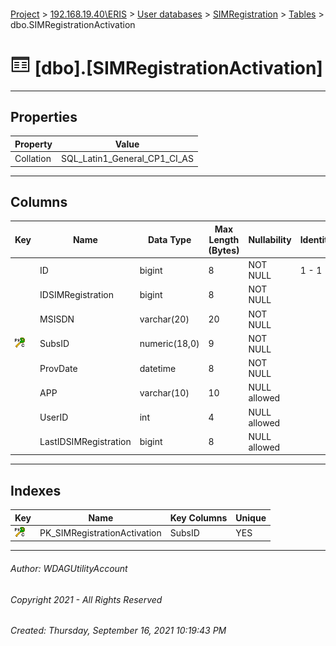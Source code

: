 #### 

[Project](../../../../index.md) > [192.168.19.40\\ERIS](../../../index.md) > [User databases](../../index.md) > [SIMRegistration](../index.md) > [Tables](Tables.md) > dbo.SIMRegistrationActivation

# ![Tables](../../../../Images/Table32.png) [dbo].[SIMRegistrationActivation]

---

## <a name="#properties"></a>Properties

| Property | Value |
|---|---|
| Collation | SQL_Latin1_General_CP1_CI_AS |


---

## <a name="#columns"></a>Columns

| Key | Name | Data Type | Max Length (Bytes) | Nullability | Identity | Default |
|---|---|---|---|---|---|---|
|  | ID | bigint | 8 | NOT NULL | 1 - 1 |  |
|  | IDSIMRegistration | bigint | 8 | NOT NULL |  |  |
|  | MSISDN | varchar(20) | 20 | NOT NULL |  |  |
| [![Cluster Primary Key PK_SIMRegistrationActivation: SubsID](../../../../Images/pkcluster.png)](#indexes) | SubsID | numeric(18,0) | 9 | NOT NULL |  |  |
|  | ProvDate | datetime | 8 | NOT NULL |  | (getdate()) |
|  | APP | varchar(10) | 10 | NULL allowed |  |  |
|  | UserID | int | 4 | NULL allowed |  |  |
|  | LastIDSIMRegistration | bigint | 8 | NULL allowed |  |  |


---

## <a name="#indexes"></a>Indexes

| Key | Name | Key Columns | Unique |
|---|---|---|---|
| [![Cluster Primary Key PK_SIMRegistrationActivation: SubsID](../../../../Images/pkcluster.png)](#indexes) | PK_SIMRegistrationActivation | SubsID | YES |


---

###### Author:  WDAGUtilityAccount

###### Copyright 2021 - All Rights Reserved

###### Created: Thursday, September 16, 2021 10:19:43 PM

